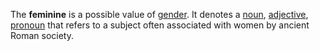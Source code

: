 The **feminine** is a possible value of [gender](genus.md). It denotes a [noun](nomen.md), [adjective](adiectivum.md), [pronoun](pronomen.md) that refers to a subject often associated with women by ancient Roman society.
